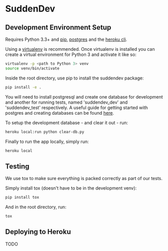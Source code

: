 # SuddenDev

## Development Environment Setup

Requires Python 3.3+ and [pip](https://pip.pypa.io/en/stable/installing/), [postgres](https://www.postgresql.org/download/) and the [heroku cli](https://devcenter.heroku.com/articles/heroku-cli).

Using a [virtualenv](https://virtualenv.pypa.io/en/stable/)
is recommended. Once virtualenv is installed you can create a virtual environment for Python 3 and activate
it like so:

```bash
virtualenv -p <path to Python 3> venv
source venv/bin/activate
```

Inside the root directory, use pip to install the
suddendev package:

```bash
pip install -e .
```

You will need to install postgresql and create one database for development and another for running tests, named 'suddendev_dev' and 'suddendev_test' respectively.
A useful guide for getting started with postgres and creating databases can be found [here](https://www.digitalocean.com/community/tutorials/how-to-install-and-use-postgresql-on-ubuntu-16-04).

To setup the development database - and clear it out - run:

```bash
heroku local:run python clear-db.py
```

Finally to run the app locally, simply run:

```bash
heroku local
```

## Testing

We use tox to make sure everything is packed correctly as part of our tests.

Simply install tox (doesn't have to be in the development venv):

```bash
pip install tox
```

And in the root directory, run:

```bash
tox
```

## Deploying to Heroku

TODO
